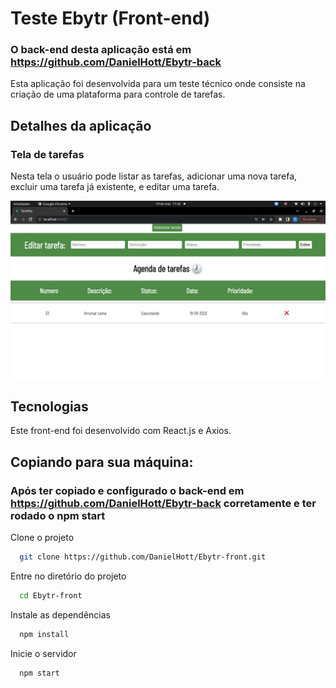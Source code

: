 # Teste Ebytr (Front-end)

### O back-end desta aplicação está em https://github.com/DanielHott/Ebytr-back

Esta aplicação foi desenvolvida para um teste técnico onde consiste na criação de uma plataforma para controle de tarefas.


## Detalhes da aplicação
### Tela de tarefas

Nesta tela o usuário pode listar as tarefas, adicionar uma nova tarefa, excluir uma tarefa já existente, e editar uma tarefa.

![Web 1](https://github.com/DanielHott/imagens/blob/master/tarefas.png)

## Tecnologias

Este front-end foi desenvolvido com React.js e Axios.

## Copiando para sua máquina:

### Após ter copiado e configurado o back-end em https://github.com/DanielHott/Ebytr-back corretamente e ter rodado o npm start 

Clone o projeto

```bash
  git clone https://github.com/DanielHott/Ebytr-front.git
```

Entre no diretório do projeto

```bash
  cd Ebytr-front
```

Instale as dependências

```bash
  npm install
```

Inicie o servidor

```bash
  npm start

